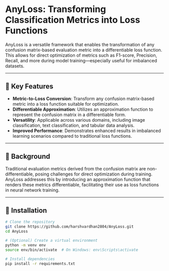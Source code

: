 # AnyLoss: Transforming Classification Metrics into Loss Functions

AnyLoss is a versatile framework that enables the transformation of any confusion matrix-based evaluation metric into a differentiable loss function. This allows for direct optimization of metrics such as F1-score, Precision, Recall, and more during model training—especially useful for imbalanced datasets.

---

## 📌 Key Features

- **Metric-to-Loss Conversion**: Transform any confusion matrix-based metric into a loss function suitable for optimization.
- **Differentiable Approximation**: Utilizes an approximation function to represent the confusion matrix in a differentiable form.
- **Versatility**: Applicable across various domains, including image classification, text classification, and tabular data analysis.
- **Improved Performance**: Demonstrates enhanced results in imbalanced learning scenarios compared to traditional loss functions.

---

## 🧠 Background

Traditional evaluation metrics derived from the confusion matrix are non-differentiable, posing challenges for direct optimization during training. AnyLoss addresses this by introducing an approximation function that renders these metrics differentiable, facilitating their use as loss functions in neural network training.

---

## 🚀 Installation

```bash
# Clone the repository
git clone https://github.com/harshvardhan2804/AnyLoss.git
cd AnyLoss

# (Optional) Create a virtual environment
python -m venv env
source env/bin/activate  # On Windows: env\Scripts\activate

# Install dependencies
pip install -r requirements.txt



 

